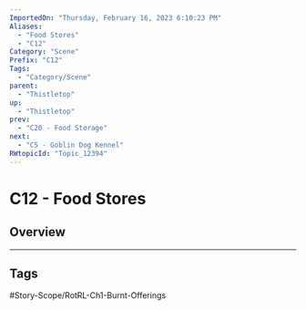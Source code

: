 ```yaml
---
ImportedOn: "Thursday, February 16, 2023 6:10:23 PM"
Aliases:
  - "Food Stores"
  - "C12"
Category: "Scene"
Prefix: "C12"
Tags:
  - "Category/Scene"
parent:
  - "Thistletop"
up:
  - "Thistletop"
prev:
  - "C20 - Food Storage"
next:
  - "C5 - Goblin Dog Kennel"
RWtopicId: "Topic_12394"
---
```

# C12 - Food Stores
## Overview

---
## Tags
#Story-Scope/RotRL-Ch1-Burnt-Offerings

